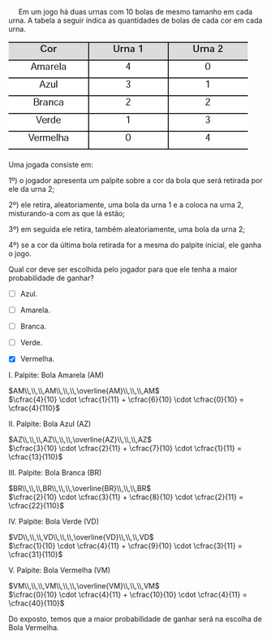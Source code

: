 

     Em um jogo há duas urnas com 10 bolas de mesmo tamanho em cada urna. A tabela a seguir indica as quantidades de bolas de cada cor em cada urna.

![](91386cb8-ee14-dff0-4c2b-923b093aac2c.png)

Uma jogada consiste em:

1º) o jogador apresenta um palpite sobre a cor da bola que será retirada por ele da urna 2;

2º) ele retira, aleatoriamente, uma bola da urna 1 e a coloca na urna 2, misturando-a com as que lá estão;

3º) em seguida ele retira, também aleatoriamente, uma bola da urna 2;

4º) se a cor da última bola retirada for a mesma do palpite inicial, ele ganha o jogo.

Qual cor deve ser escolhida pelo jogador para que ele tenha a maior probabilidade de ganhar?



- [ ] Azul.
- [ ] Amarela.
- [ ] Branca.
- [ ] Verde.
- [x] Vermelha.


I. Palpite: Bola Amarela (AM)

$AM\\,\\,\\,AM\\,\\,\\,\overline{AM}\\,\\,\\,AM$\
$\cfrac{4}{10} \cdot \cfrac{1}{11} + \cfrac{6}{10} \cdot \cfrac{0}{10} = \cfrac{4}{110}$

II. Palpite: Bola Azul (AZ)

$AZ\\,\\,\\,AZ\\,\\,\\,\overline{AZ}\\,\\,\\,AZ$\
$\cfrac{3}{10} \cdot \cfrac{2}{11} + \cfrac{7}{10} \cdot \cfrac{1}{11} = \cfrac{13}{110}$

III. Palpite: Bola Branca (BR)

$BR\\,\\,\\,BR\\,\\,\\,\overline{BR}\\,\\,\\,BR$\
$\cfrac{2}{10} \cdot \cfrac{3}{11} + \cfrac{8}{10} \cdot \cfrac{2}{11} = \cfrac{22}{110}$

IV. Palpite: Bola Verde (VD)

$VD\\,\\,\\,VD\\,\\,\\,\overline{VD}\\,\\,\\,VD$\
$\cfrac{1}{10} \cdot \cfrac{4}{11} + \cfrac{9}{10} \cdot \cfrac{3}{11} = \cfrac{31}{110}$

V. Palpite: Bola Vermelha (VM)

$VM\\,\\,\\,VM\\,\\,\\,\overline{VM}\\,\\,\\,VM$\
$\cfrac{0}{10} \cdot \cfrac{4}{11} + \cfrac{10}{10} \cdot \cfrac{4}{11} = \cfrac{40}{110}$

Do exposto, temos que a maior probabilidade de ganhar será na escolha de Bola Vermelha.
